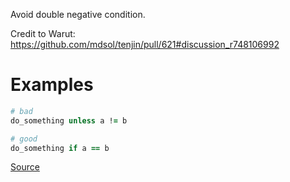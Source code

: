 
Avoid double negative condition.

Credit to Warut: https://github.com/mdsol/tenjin/pull/621#discussion_r748106992

# Examples

```ruby
# bad
do_something unless a != b

# good
do_something if a == b
```

[Source](http://www.rubydoc.info/gems/rubocop/RuboCop/Cop/Mdsol/UnlessNotEqual)